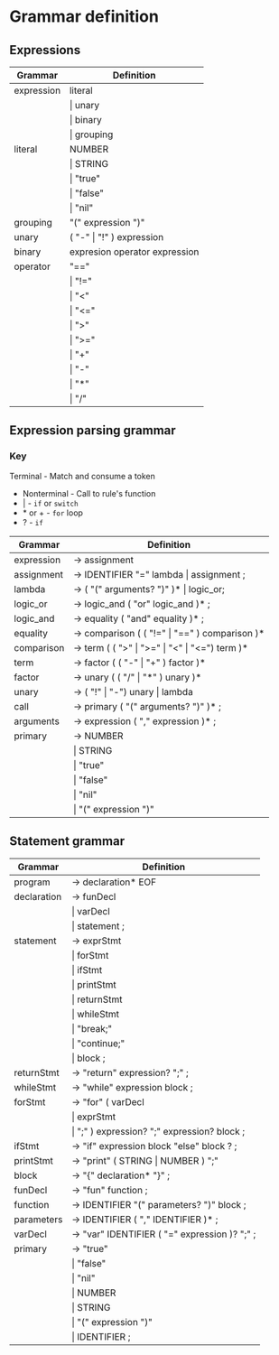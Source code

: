 # Grammar definition


## Expressions

|Grammar    |Definition                     |
|-------    |----------                     |
|expression | literal                       | 
|           |    &#124; unary               |
|           |    &#124; binary              |
|           |    &#124; grouping            |
|literal    | NUMBER                        | 
|           |    &#124; STRING              |
|           |    &#124; "true"              |
|           |    &#124; "false"             |
|           |    &#124; "nil"               |
|grouping   | "(" expression ")"            |
|unary      | ( "-" &#124; "!" ) expression |
|binary     | expresion operator expression |
|operator   | "=="                          | 
|           |    &#124; "!="                |
|           |    &#124; "<"                 |
|           |    &#124; "<="                |
|           |    &#124; ">"                 |
|           |    &#124; ">="                |
|           |    &#124; "+"                 |
|           |    &#124; "-"                 |
|           |    &#124; "*"                 |
|           |    &#124; "/"                 |


## Expression parsing grammar

### Key
 Terminal      - Match and consume a token
* Nonterminal   - Call to rule's function
* &#124;        - `if` or `switch`
* \* or +       - `for` loop
* ?             - `if`

|Grammar    |Definition                                                     |
|-------    |----------                                                     |
|expression | -> assignment                                                 |
|assignment | -> IDENTIFIER "=" lambda &#124; assignment ;                  |
|lambda     | -> ( "(" arguments? ")" )*  &#124; logic_or;                  |
|logic_or   | -> logic_and ( "or" logic_and )* ;                            |
|logic_and  | -> equality ( "and" equality )* ;                             |
|equality   | -> comparison ( ( "!=" &#124; "==" ) comparison )*            |
|comparison | -> term ( ( ">" &#124; ">=" &#124; "<" &#124; "<=") term )*   |
|term       | -> factor ( ( "-" &#124; "+" ) factor )*                      |
|factor     | -> unary ( ( "/" &#124; "\*" ) unary )*                       |
|unary      | -> ( "!" &#124; "-") unary &#124; lambda                      |
|call       | -> primary ( "(" arguments? ")" )* ;                          |
|arguments  | -> expression ( "," expression )* ;                           |
|primary    | -> NUMBER                                                     | 
|           |     &#124; STRING                                             |
|           |     &#124; "true"                                             |
|           |     &#124; "false"                                            |
|           |     &#124; "nil"                                              |
|           |     &#124; "(" expression ")"                                 |


## Statement grammar

|Grammar    |Definition|
|-------    |----------|
|program    | -> declaration* EOF|
|declaration| -> funDecl |
|           |    &#124; varDecl| 
|           |    &#124; statement ;|
|statement  |   -> exprStmt 
|           |    &#124; forStmt| 
|           |    &#124; ifStmt| 
|           |    &#124; printStmt| 
|           |    &#124; returnStmt| 
|           |    &#124; whileStmt| 
|           |    &#124; "break;"| 
|           |    &#124; "continue;"| 
|           |    &#124; block ; |
|returnStmt | -> "return" expression? ";" ; |
|whileStmt  | -> "while" expression block ; |
|forStmt    | -> "for" ( varDecl |
|           |    &#124; exprStmt| 
|           |    &#124; ";" ) expression? ";" expression? block ; |
|ifStmt     | -> "if" expression block "else" block ? ;|
|printStmt  | -> "print" ( STRING &#124; NUMBER ) ";"|
|block      | -> "{" declaration* "}" ;  |
|funDecl    | -> "fun" function ;|
|function   | -> IDENTIFIER "(" parameters? ")" block ;|
|parameters | -> IDENTIFIER ( "," IDENTIFIER )* ;|
|varDecl    | -> "var" IDENTIFIER ( "=" expression )? ";" ;|
|primary    | -> "true" |
|           |    &#124; "false"| 
|           |    &#124; "nil"| 
|           |    &#124; NUMBER| 
|           |    &#124; STRING| 
|           |    &#124; "(" expression ")"| 
|           |    &#124; IDENTIFIER ;   |

